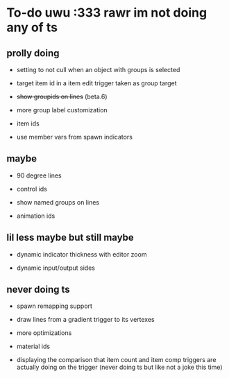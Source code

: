 # To-do uwu :333 rawr im not doing any of ts

## prolly doing

- setting to not cull when an object with groups is selected

- target item id in a item edit trigger taken as group target

- ~~show groupids on lines~~ (beta.6)

- more group label customization

- item ids

- use member vars from spawn indicators

## maybe

- 90 degree lines

- control ids

- show named groups on lines

- animation ids

## lil less maybe but still maybe

- dynamic indicator thickness with editor zoom

- dynamic input/output sides

## never doing ts

- spawn remapping support

- draw lines from a gradient trigger to its vertexes

- more optimizations

- material ids

- displaying the comparison that item count and item comp triggers are actually doing on the trigger (never doing ts but like not a joke this time)